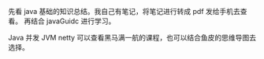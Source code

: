 先看 java 基础的知识总结。我自己有笔记，将笔记进行转成 pdf 发给手机去查看。
再结合 javaGuidc 进行学习。

Java 并发 JVM netty 可以查看黑马满一航的课程，也可以结合鱼皮的思维导图去选择。
